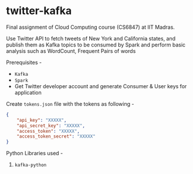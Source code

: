 # twitter-kafka

Final assignment of Cloud Computing course (CS6847) at IIT Madras.

Use Twitter API to fetch tweets of New York and California states, and publish them as Kafka topics to be consumed by Spark and perform basic analysis such as WordCount, Frequent Pairs of words

Prerequisites -

- `Kafka`
- `Spark`
- Get Twitter developer account and generate Consumer & User keys for application

Create `tokens.json` file with the tokens as following -

```json
{
    "api_key": "XXXXX",
    "api_secret_key": "XXXXX",
    "access_token": "XXXXX",
    "access_token_secret": "XXXXX"
}
```

Python Libraries used -

1. `kafka-python`
